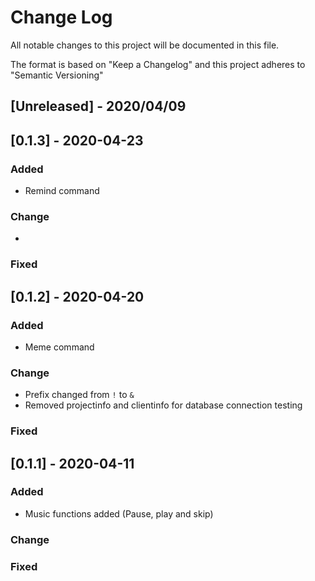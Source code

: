 # Change Log
All notable changes to this project will be documented in this file.
 
The format is based on "Keep a Changelog"
and this project adheres to "Semantic Versioning"
 
## [Unreleased] - 2020/04/09

 
## [0.1.3] - 2020-04-23
### Added
 - Remind command
### Change
 - 
### Fixed
 
## [0.1.2] - 2020-04-20
### Added
 - Meme command
### Change
 - Prefix changed from ```!``` to ```&```
 - Removed projectinfo and clientinfo for database connection testing
### Fixed

## [0.1.1] - 2020-04-11
### Added
 - Music functions added (Pause, play and skip)
### Change

### Fixed
 
